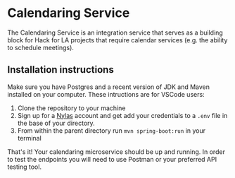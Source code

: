 # Calendaring Service
The Calendaring Service is an integration service that serves as a building block for Hack for LA projects that require calendar services (e.g. the ability to schedule meetings).

## Installation instructions
Make sure you have Postgres and a recent version of JDK and Maven installed on your computer. These intructions are for VSCode users:

1. Clone the repository to your machine
2. Sign up for a [Nylas](https://www.nylas.com/) account and get add your credentials to a `.env` file in the base of your directory.
3. From within the parent directory run `mvn spring-boot:run` in your terminal

That's it! Your calendaring microservice should be up and running. In order to test the endpoints you will need to use Postman or your preferred API testing tool.
